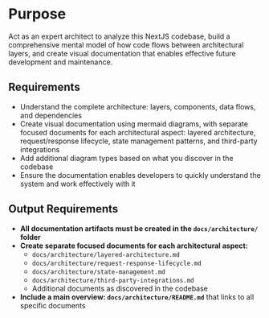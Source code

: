 # Purpose

Act as an expert architect to analyze this NextJS codebase, build a comprehensive mental model of how code flows between architectural layers, and create visual documentation that enables effective future development and maintenance.

## Requirements

- Understand the complete architecture: layers, components, data flows, and dependencies
- Create visual documentation using mermaid diagrams, with separate focused documents for each architectural aspect: layered architecture, request/response lifecycle, state management patterns, and third-party integrations
- Add additional diagram types based on what you discover in the codebase
- Ensure the documentation enables developers to quickly understand the system and work effectively with it

## Output Requirements

- **All documentation artifacts must be created in the `docs/architecture/` folder**
- **Create separate focused documents for each architectural aspect:**
  - `docs/architecture/layered-architecture.md`
  - `docs/architecture/request-response-lifecycle.md`
  - `docs/architecture/state-management.md`
  - `docs/architecture/third-party-integrations.md`
  - Additional documents as discovered in the codebase
- **Include a main overview: `docs/architecture/README.md`** that links to all specific documents
